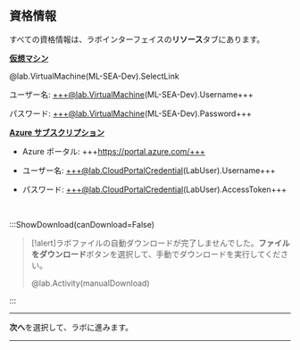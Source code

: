 <style>
img {
    border: 1px solid black;
    }
</style>

## **資格情報**

すべての資格情報は、ラボインターフェイスの**リソース**タブにあります。

<u>**仮想マシン**</u>

@lab.VirtualMachine(ML-SEA-Dev).SelectLink

ユーザー名: +++@lab.VirtualMachine(ML-SEA-Dev).Username+++

パスワード: +++@lab.VirtualMachine(ML-SEA-Dev).Password+++

<u>**Azure サブスクリプション**</u>


- Azure ポータル: +++https://portal.azure.com/+++
  
- ユーザー名: +++@lab.CloudPortalCredential(LabUser).Username+++
  
- パスワード: +++@lab.CloudPortalCredential(LabUser).AccessToken+++


<br>

:::ShowDownload(canDownload=False)

>[!alert]ラボファイルの自動ダウンロードが完了しませんでした。**ファイルをダウンロード**ボタンを選択して、手動でダウンロードを実行してください。
>
> @lab.Activity(manualDownload)

:::


---


**次へ**を選択して、ラボに進みます。


---
